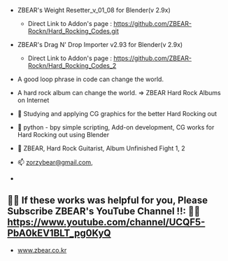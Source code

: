 - ZBEAR's Weight Resetter_v_01_08 for Blender(v 2.9x)
  - Direct Link to Addon's page : https://github.com/ZBEAR-Rockn/Hard_Rocking_Codes.git

- ZBEAR's Drag N' Drop Importer v2.93 for Blender(v 2.9x)
  - Direct Link to Addon's page : https://github.com/ZBEAR-Rockn/Hard_Rocking_Codes_2

- A good loop phrase in code can change the world.
- A hard rock album can change the world. => ZBEAR Hard Rock Albums on Internet
- 👀 Studying and applying CG graphics for the better Hard Rocking out
- 🌱 python - bpy simple scripting, Add-on development, CG works for Hard Rocking out using Blender
- 👋 ZBEAR, Hard Rock Guitarist, Album Unfinished Fight 1, 2
- 📫 zorzybear@gmail.com, 
- 
🌱🌱 If these works was helpful for you, Please Subscribe ZBEAR's YouTube Channel !!: 
🌱🌱 https://www.youtube.com/channel/UCQF5-PbA0kEV1BLT_pg0KyQ
- 
- www.zbear.co.kr



<!---
ZBEAR-Rockn/ZBEAR-Rockn is a ✨ special ✨ repository because its `README.md` (this file) appears on your GitHub profile.
You can click the Preview link to take a look at your changes.
--->
